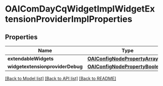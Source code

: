 # OAIComDayCqWidgetImplWidgetExtensionProviderImplProperties

## Properties
Name | Type | Description | Notes
------------ | ------------- | ------------- | -------------
**extendableWidgets** | [**OAIConfigNodePropertyArray***](OAIConfigNodePropertyArray.md) |  | [optional] 
**widgetextensionproviderDebug** | [**OAIConfigNodePropertyBoolean***](OAIConfigNodePropertyBoolean.md) |  | [optional] 

[[Back to Model list]](../README.md#documentation-for-models) [[Back to API list]](../README.md#documentation-for-api-endpoints) [[Back to README]](../README.md)


